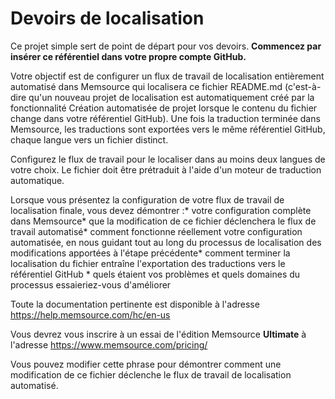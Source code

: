 # Devoirs de localisation
Ce projet simple sert de point de départ pour vos devoirs. **Commencez par insérer ce référentiel dans votre propre compte GitHub.**

Votre objectif est de configurer un flux de travail de localisation entièrement automatisé dans Memsource qui localisera ce fichier README.md (c'est-à-dire qu'un nouveau projet de localisation est automatiquement créé par la fonctionnalité Création automatisée de projet lorsque le contenu du fichier change dans votre référentiel GitHub). Une fois la traduction terminée dans Memsource, les traductions sont exportées vers le même référentiel GitHub, chaque langue vers un fichier distinct.

Configurez le flux de travail pour le localiser dans au moins deux langues de votre choix. Le fichier doit être prétraduit à l'aide d'un moteur de traduction automatique.

Lorsque vous présentez la configuration de votre flux de travail de localisation finale, vous devez démontrer :* votre configuration complète dans Memsource* que la modification de ce fichier déclenchera le flux de travail automatisé* comment fonctionne réellement votre configuration automatisée, en nous guidant tout au long du processus de localisation des modifications apportées à l'étape précédente* comment terminer la localisation du fichier entraîne l'exportation des traductions vers le référentiel GitHub * quels étaient vos problèmes et quels domaines du processus essaieriez-vous d'améliorer

Toute la documentation pertinente est disponible à l'adresse https://help.memsource.com/hc/en-us

Vous devrez vous inscrire à un essai de l'édition Memsource **Ultimate** à l'adresse https://www.memsource.com/pricing/

Vous pouvez modifier cette phrase pour démontrer comment une modification de ce fichier déclenche le flux de travail de localisation automatisé.
